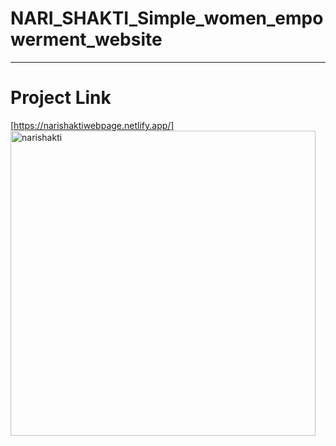 # NARI_SHAKTI_Simple_women_empowerment_website
---
# Project Link

[https://narishaktiwebpage.netlify.app/]<img width="488" alt="narishakti" src="https://github.com/rajashree-k/NARI_SHAKTI_Simple_women_empowerment_website/assets/99747009/26e526fb-e157-481b-81b9-6bc8eda56938">
